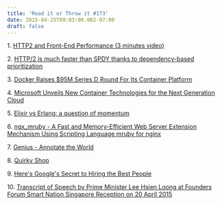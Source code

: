 ```yaml
---
title: 'Read it or Throw it #173'
date: 2015-04-25T09:03:00.002-07:00
draft: false
---
```


1. [HTTP2 and Front-End Performance (3 minutes video)](https://www.youtube.com/watch?v=eunWfaTeodc)  

2. [HTTP/2 is much faster than SPDY thanks to dependency-based prioritization](http://blog.kazuhooku.com/2015/04/dependency-based-prioritization-makes.html)

3. [Docker Raises $95M Series D Round For Its Container Platform](http://techcrunch.com/2015/04/14/docker-raises-95m-series-d-round-for-its-container-platform/)

4. [Microsoft Unveils New Container Technologies for the Next Generation Cloud](http://azure.microsoft.com/blog/2015/04/08/microsoft-unveils-new-container-technologies-for-the-next-generation-cloud/)

5. [Elixir vs Erlang: a question of momentum](http://journal.dedasys.com/2015/04/23/elixir-vs-erlang-a-question-of-momentum/)

6. [ngx\_mruby - A Fast and Memory-Efficient Web Server Extension Mechanism Using Scripting Language mruby for nginx](http://ngx.mruby.org/)

7. [Genius - Annotate the World](http://genius.com/beta)

8. [Quirky Shop](https://www.quirky.com/shop)

9. [Here's Google's Secret to Hiring the Best People](http://www.wired.com/2015/04/hire-like-google/)

10. [Transcript of Speech by Prime Minister Lee Hsien Loong at Founders Forum Smart Nation Singapore Reception on 20 April 2015](http://www.pmo.gov.sg/mediacentre/transcript-speech-prime-minister-lee-hsien-loong-founders-forum-smart-nation-singapore)